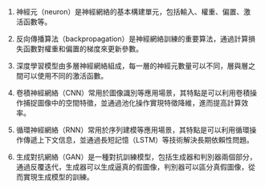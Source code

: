 1. 神經元（neuron）是神經網絡的基本構建單元，包括輸入、權重、偏置、激活函數等。

2. 反向傳播算法（backpropagation）是神經網絡訓練的重要算法，通過計算損失函數對權重和偏置的梯度來更新參數。

3. 深度學習模型由多層神經網絡組成，每一層的神經元數量可以不同，層與層之間可以使用不同的激活函數。

4. 卷積神經網絡（CNN）常用於圖像識別等應用場景，其特點是可以利用卷積操作捕捉圖像中的空間特徵，並通過池化操作實現特徵降維，進而提高計算效率。

5. 循環神經網絡（RNN）常用於序列建模等應用場景，其特點是可以利用循環操作傳遞上下文信息，並通過長短記憶（LSTM）等技術解決長期依賴性問題。

6. 生成對抗網絡（GAN）是一種對抗訓練模型，包括生成器和判別器兩個部分，通過反覆迭代，生成器可以生成逼真的假圖像，判別器可以區分真假圖像，從而實現生成模型的訓練。